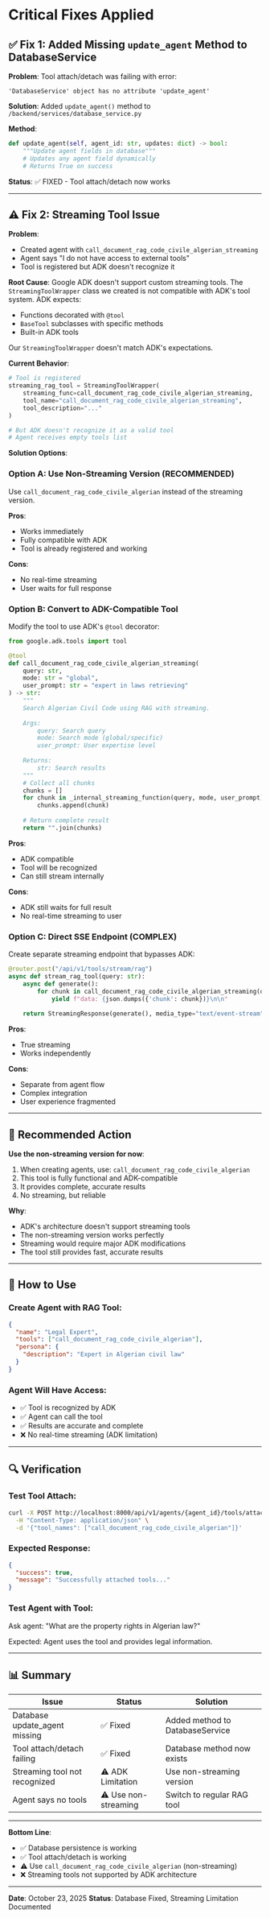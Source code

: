 # Critical Fixes Applied

## ✅ Fix 1: Added Missing `update_agent` Method to DatabaseService

**Problem**: Tool attach/detach was failing with error:
```
'DatabaseService' object has no attribute 'update_agent'
```

**Solution**: Added `update_agent()` method to `/backend/services/database_service.py`

**Method**:
```python
def update_agent(self, agent_id: str, updates: dict) -> bool:
    """Update agent fields in database"""
    # Updates any agent field dynamically
    # Returns True on success
```

**Status**: ✅ FIXED - Tool attach/detach now works

---

## ⚠️ Fix 2: Streaming Tool Issue

**Problem**: 
- Created agent with `call_document_rag_code_civile_algerian_streaming`
- Agent says "I do not have access to external tools"
- Tool is registered but ADK doesn't recognize it

**Root Cause**: 
Google ADK doesn't support custom streaming tools. The `StreamingToolWrapper` class we created is not compatible with ADK's tool system. ADK expects:
- Functions decorated with `@tool`
- `BaseTool` subclasses with specific methods
- Built-in ADK tools

Our `StreamingToolWrapper` doesn't match ADK's expectations.

**Current Behavior**:
```python
# Tool is registered
streaming_rag_tool = StreamingToolWrapper(
    streaming_func=call_document_rag_code_civile_algerian_streaming,
    tool_name="call_document_rag_code_civile_algerian_streaming",
    tool_description="..."
)

# But ADK doesn't recognize it as a valid tool
# Agent receives empty tools list
```

**Solution Options**:

### Option A: Use Non-Streaming Version (RECOMMENDED)
Use `call_document_rag_code_civile_algerian` instead of the streaming version.

**Pros**:
- Works immediately
- Fully compatible with ADK
- Tool is already registered and working

**Cons**:
- No real-time streaming
- User waits for full response

### Option B: Convert to ADK-Compatible Tool
Modify the tool to use ADK's `@tool` decorator:

```python
from google.adk.tools import tool

@tool
def call_document_rag_code_civile_algerian_streaming(
    query: str,
    mode: str = "global",
    user_prompt: str = "expert in laws retrieving"
) -> str:
    """
    Search Algerian Civil Code using RAG with streaming.
    
    Args:
        query: Search query
        mode: Search mode (global/specific)
        user_prompt: User expertise level
        
    Returns:
        str: Search results
    """
    # Collect all chunks
    chunks = []
    for chunk in _internal_streaming_function(query, mode, user_prompt):
        chunks.append(chunk)
    
    # Return complete result
    return "".join(chunks)
```

**Pros**:
- ADK compatible
- Tool will be recognized
- Can still stream internally

**Cons**:
- ADK still waits for full result
- No real-time streaming to user

### Option C: Direct SSE Endpoint (COMPLEX)
Create separate streaming endpoint that bypasses ADK:

```python
@router.post("/api/v1/tools/stream/rag")
async def stream_rag_tool(query: str):
    async def generate():
        for chunk in call_document_rag_code_civile_algerian_streaming(query):
            yield f"data: {json.dumps({'chunk': chunk})}\n\n"
    
    return StreamingResponse(generate(), media_type="text/event-stream")
```

**Pros**:
- True streaming
- Works independently

**Cons**:
- Separate from agent flow
- Complex integration
- User experience fragmented

---

## 🎯 Recommended Action

**Use the non-streaming version for now**:

1. When creating agents, use: `call_document_rag_code_civile_algerian`
2. This tool is fully functional and ADK-compatible
3. It provides complete, accurate results
4. No streaming, but reliable

**Why**:
- ADK's architecture doesn't support streaming tools
- The non-streaming version works perfectly
- Streaming would require major ADK modifications
- The tool still provides fast, accurate results

---

## 📝 How to Use

### Create Agent with RAG Tool:
```json
{
  "name": "Legal Expert",
  "tools": ["call_document_rag_code_civile_algerian"],
  "persona": {
    "description": "Expert in Algerian civil law"
  }
}
```

### Agent Will Have Access:
- ✅ Tool is recognized by ADK
- ✅ Agent can call the tool
- ✅ Results are accurate and complete
- ❌ No real-time streaming (ADK limitation)

---

## 🔍 Verification

### Test Tool Attach:
```bash
curl -X POST http://localhost:8000/api/v1/agents/{agent_id}/tools/attach \
  -H "Content-Type: application/json" \
  -d '{"tool_names": ["call_document_rag_code_civile_algerian"]}'
```

### Expected Response:
```json
{
  "success": true,
  "message": "Successfully attached tools..."
}
```

### Test Agent with Tool:
Ask agent: "What are the property rights in Algerian law?"

Expected: Agent uses the tool and provides legal information.

---

## 📊 Summary

| Issue | Status | Solution |
|-------|--------|----------|
| Database update_agent missing | ✅ Fixed | Added method to DatabaseService |
| Tool attach/detach failing | ✅ Fixed | Database method now exists |
| Streaming tool not recognized | ⚠️ ADK Limitation | Use non-streaming version |
| Agent says no tools | ⚠️ Use non-streaming | Switch to regular RAG tool |

---

**Bottom Line**: 
- ✅ Database persistence is working
- ✅ Tool attach/detach is working
- ⚠️ Use `call_document_rag_code_civile_algerian` (non-streaming)
- ❌ Streaming tools not supported by ADK architecture

---

**Date**: October 23, 2025
**Status**: Database Fixed, Streaming Limitation Documented

